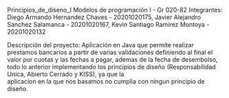 Principios_de_diseno_I
Modelos de programación I - Gr 020-82
Integrantes:
  Diego Armando Hernandez Chaves - 20201020175,
  Javier Alejandro Sanchez Salamanca - 20201020167,
  Kevin Santiago Ramirez Montoya - 20201020132
  
Descripción del proyecto: Aplicación en Java que permite realizar prestamos bancarios a partir de varias validaciones definiendo al final el valor por cuotas y las fechas a pagar,                           ademas de la fecha de desembolso, todo lo anterior implementando los principios de diseño (Responsabilidad Unica, Abierto Cerrado y KISS), ya que la    
                          aplicacion en la que nos basamos no cumplia con ningun principio de diseño.
